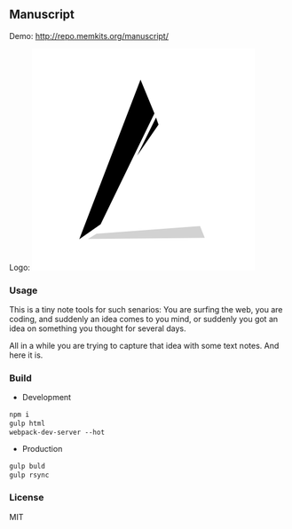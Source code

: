 
Manuscript
------

Demo: http://repo.memkits.org/manuscript/

Logo: ![](./images/manuscript.png)

### Usage

This is a tiny note tools for such senarios:
You are surfing the web, you are coding, and suddenly an idea comes to you mind,
or suddenly you got an idea on something you thought for several days.

All in a while you are trying to capture that idea with some text notes.
And here it is.

### Build

* Development

```text
npm i
gulp html
webpack-dev-server --hot
```

* Production

```text
gulp buld
gulp rsync
```

### License

MIT